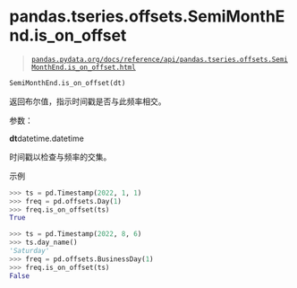 # pandas.tseries.offsets.SemiMonthEnd.is_on_offset

> [`pandas.pydata.org/docs/reference/api/pandas.tseries.offsets.SemiMonthEnd.is_on_offset.html`](https://pandas.pydata.org/docs/reference/api/pandas.tseries.offsets.SemiMonthEnd.is_on_offset.html)

```py
SemiMonthEnd.is_on_offset(dt)
```

返回布尔值，指示时间戳是否与此频率相交。

参数：

**dt**datetime.datetime

时间戳以检查与频率的交集。

示例

```py
>>> ts = pd.Timestamp(2022, 1, 1)
>>> freq = pd.offsets.Day(1)
>>> freq.is_on_offset(ts)
True 
```

```py
>>> ts = pd.Timestamp(2022, 8, 6)
>>> ts.day_name()
'Saturday'
>>> freq = pd.offsets.BusinessDay(1)
>>> freq.is_on_offset(ts)
False 
```

